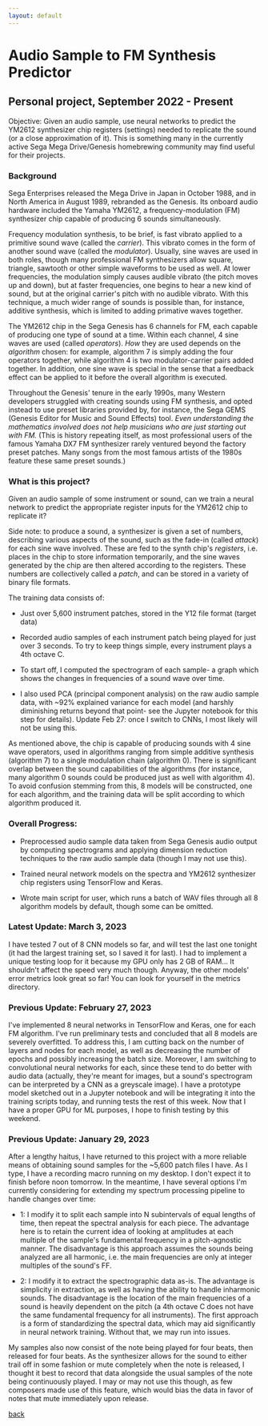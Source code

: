 ```yaml
---
layout: default
---
```


# Audio Sample to FM Synthesis Predictor

## Personal project, September 2022 - Present

Objective: Given an audio sample, use neural networks to predict the YM2612 synthesizer chip registers (settings) needed to replicate the sound (or a close approximation of it). This is something many in the currently active Sega Mega Drive/Genesis homebrewing community may find useful for their projects.

### Background

Sega Enterprises released the Mega Drive in Japan in October 1988, and in North America in August 1989, rebranded as the Genesis. Its onboard audio hardware included the Yamaha YM2612, a frequency-modulation (FM) synthesizer chip capable of producing 6 sounds simultaneously.

Frequency modulation synthesis, to be brief, is fast vibrato applied to a primitive sound wave (called the *carrier*). This vibrato comes in the form of another sound wave (called the *modulator*). Usually, sine waves are used in both roles, though many professional FM synthesizers allow square, triangle, sawtooth or other simple waveforms to be used as well. At lower frequencies, the modulation simply causes audible vibrato (the pitch moves up and down), but at faster frequencies, one begins to hear a new kind of sound, but at the original carrier's pitch with no audible vibrato. With this technique, a much wider range of sounds is possible than, for instance, additive synthesis, which is limited to adding primative waves together.

The YM2612 chip in the Sega Genesis has 6 channels for FM, each capable of producing one type of sound at a time. Within each channel, 4 sine waves are used (called *operators*). *How* they are used depends on the *algorithm* chosen: for example, algorithm 7 is simply adding the four operators together, while algorithm 4 is two modulator-carrier pairs added together. In addition, one sine wave is special in the sense that a feedback effect can be applied to it before the overall algorithm is executed.

Throughout the Genesis' tenure in the early 1990s, many Western developers struggled with creating sounds using FM synthesis, and opted instead to use preset libraries provided by, for instance, the Sega GEMS (Genesis Editor for Music and Sound Effects) tool. *Even understanding the mathematics involved does not help musicians who are just starting out with FM.* (This is history repeating itself, as most professional users of the famous Yamaha DX7 FM synthesizer rarely ventured beyond the factory preset patches. Many songs from the most famous artists of the 1980s feature these same preset sounds.)

### What is this project?

Given an audio sample of some instrument or sound, can we train a neural network to predict the appropriate register inputs for the YM2612 chip to replicate it?

Side note: to produce a sound, a synthesizer is given a set of numbers, describing various aspects of the sound, such as the fade-in (called *attack*) for each sine wave involved. These are fed to the synth chip's *registers*, i.e. places in the chip to store information temporarily, and the sine waves generated by the chip are then altered according to the registers. These numbers are collectively called a *patch*, and can be stored in a variety of binary file formats.

The training data consists of:

- Just over 5,600 instrument patches, stored in the Y12 file format (target data)

- Recorded audio samples of each instrument patch being played for just over 3 seconds. To try to keep things simple, every instrument plays a 4th octave C.

- To start off, I computed the spectrogram of each sample- a graph which shows the changes in frequencies of a sound wave over time.

- I also used PCA (principal component analysis) on the raw audio sample data, with ~92% explained variance for each model (and harshly diminishing returns beyond that point- see the Jupyter notebook for this step for details). Update Feb 27: once I switch to CNNs, I most likely will not be using this.

As mentioned above, the chip is capable of producing sounds with 4 sine wave operators, used in algorithms ranging from simple additive synthesis (algorithm 7) to a single modulation chain (algorithm 0). There is significant overlap between the sound capabilities of the algorithms (for instance, many algorithm 0 sounds could be produced just as well with algorithm 4). To avoid confusion stemming from this, 8 models will be constructed, one for each algorithm, and the training data will be split according to which algorithm produced it.

### Overall Progress:

- Preprocessed audio sample data taken from Sega Genesis audio output by computing spectrograms and applying dimension reduction techniques to the raw audio sample data (though I may not use this).

- Trained neural network models on the spectra and YM2612 synthesizer chip registers using TensorFlow and Keras.

- Wrote main script for user, which runs a batch of WAV files through all 8 algorithm models by default, though some can be omitted.

### Latest Update: March 3, 2023

I have tested 7 out of 8 CNN models so far, and will test the last one tonight (it had the largest training set, so I saved it for last). I had to implement a unique testing loop for it because my GPU only has 2 GB of RAM... It shouldn't affect the speed very much though. Anyway, the other models' error metrics look great so far! You can look for yourself in the metrics directory.

### Previous Update: February 27, 2023

I've implemented 8 neural networks in TensorFlow and Keras, one for each FM algorithm. I've run preliminary tests and concluded that all 8 models are severely overfitted. To address this, I am cutting back on the number of layers and nodes for each model, as well as decreasing the number of epochs and possibly increasing the batch size. Moreover, I am switching to convolutional neural networks for each, since these tend to do better with audio data (actually, they're meant for images, but a sound's spectrogram can be interpreted by a CNN as a greyscale image). I have a prototype model sketched out in a Jupyter notebook and will be integrating it into the training scripts today, and running tests the rest of this week. Now that I have a proper GPU for ML purposes, I hope to finish testing by this weekend.

### Previous Update: January 29, 2023

After a lengthy haitus, I have returned to this project with a more reliable means of obtaining sound samples for the ~5,600 patch files I have. As I type, I have a recording macro running on my desktop. I don't expect it to finish before noon tomorrow. In the meantime, I have several options I'm currently considering for extending my spectrum processing pipeline to handle changes over time:

- 1: I modify it to split each sample into N subintervals of equal lengths of time, then repeat the spectral analysis for each piece. The advantage here is to retain the current idea of looking at amplitudes at each multiple of the sample's fundamental frequency in a pitch-agnostic manner. The disadvantage is this approach assumes the sounds being analyzed are all harmonic, i.e. the main frequencies are only at integer multiples of the sound's FF.

- 2: I modify it to extract the spectrographic data as-is. The advantage is simplicity in extraction, as well as having the ability to handle inharmonic sounds. The disadvantage is the location of the main frequencies of a sound is heavily dependent on the pitch (a 4th octave C does not have the same fundamental frequency for all instruments). The first approach is a form of standardizing the spectral data, which may aid significantly in neural network training. Without that, we may run into issues.

My samples also now consist of the note being played for four beats, then released for four beats. As the synthesizer allows for the sound to either trail off in some fashion or mute completely when the note is released, I thought it best to record that data alongside the usual samples of the note being continuously played. I may or may not use this though, as few composers made use of this feature, which would bias the data in favor of notes that mute immediately upon release.


[back](./)
